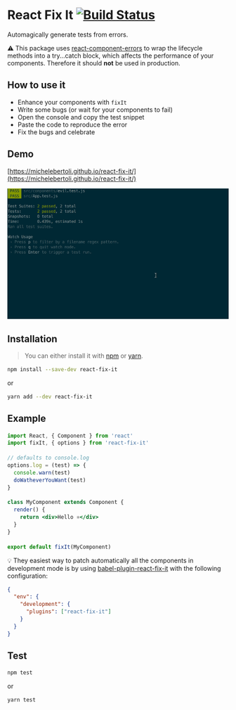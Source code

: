 # React Fix It [![Build Status](https://travis-ci.org/MicheleBertoli/react-fix-it.svg?branch=master)](https://travis-ci.org/MicheleBertoli/react-fix-it)
Automagically generate tests from errors.

:warning: This package uses [react-component-errors](https://github.com/staxmanade/react-component-errors) to wrap the lifecycle methods into a try...catch block, which affects the performance of your components. Therefore it should **not** be used in production.

## How to use it

- Enhance your components with `fixIt`
- Write some bugs (or wait for your components to fail)
- Open the console and copy the test snippet
- Paste the code to reproduce the error
- Fix the bugs and celebrate

## Demo

[https://michelebertoli.github.io/react-fix-it/](https://michelebertoli.github.io/react-fix-it/)

![Demo](demo.gif)

## Installation

> You can either install it with [npm](https://nodejs.org) or [yarn](https://yarnpkg.com).

```sh
npm install --save-dev react-fix-it
```
or
```sh
yarn add --dev react-fix-it
```

## Example

```jsx
import React, { Component } from 'react'
import fixIt, { options } from 'react-fix-it'

// defaults to console.log
options.log = (test) => {
  console.warn(test)
  doWatheverYouWant(test)
}

class MyComponent extends Component {
  render() {
    return <div>Hello ⚛</div>
  }
}

export default fixIt(MyComponent)
```

:bulb: They easiest way to patch automatically all the components in development mode is by using [babel-plugin-react-fix-it](https://github.com/MicheleBertoli/babel-plugin-react-fix-it) with the following configuration:
```json
{
  "env": {
    "development": {
      "plugins": ["react-fix-it"]
    }
  }
}
```

## Test
```sh
npm test
```
or
```sh
yarn test
```
